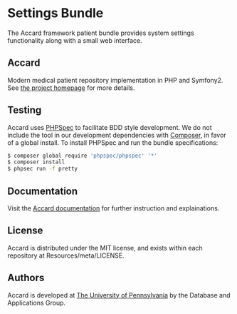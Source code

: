 Settings Bundle
===============

The Accard framework patient bundle provides system settings functionality along with a small web interface.

Accard
------

Modern medical patient repository implementation in PHP and Symfony2. See
[the project homepage](http://dag.med.upenn.edu) for more details.

Testing
-------

Accard uses [PHPSpec](http://phpspec.net) to facilitate BDD style development.
We do not include the tool in our development dependencies with
[Composer](http://getcomposer.org), in favor of a global install. To install
PHPSpec and run the bundle specifications:

```bash
$ composer global require 'phpspec/phpspec' '*'
$ composer install
$ phpsec run -f pretty
```

Documentation
-------------

Visit the [Accard documentation](http://dag.med.upenn.edu/docs) for further
instruction and explainations.

License
-------

Accard is distributed under the MIT license, and exists within each repository
at Resources/meta/LICENSE.

Authors
-------

Accard is developed at [The University of Pennsylvania](http://upenn.edu) by the
Database and Applications Group.